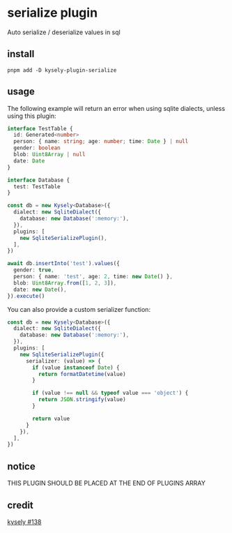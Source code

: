 # serialize plugin

Auto serialize / deserialize values in sql

## install

```shell
pnpm add -D kysely-plugin-serialize
```

## usage

The following example will return an error when using sqlite dialects, unless using this plugin:

```ts
interface TestTable {
  id: Generated<number>
  person: { name: string; age: number; time: Date } | null
  gender: boolean
  blob: Uint8Array | null
  date: Date
}

interface Database {
  test: TestTable
}

const db = new Kysely<Database>({
  dialect: new SqliteDialect({
    database: new Database(':memory:'),
  }),
  plugins: [
    new SqliteSerializePlugin(),
  ],
})

await db.insertInto('test').values({
  gender: true,
  person: { name: 'test', age: 2, time: new Date() },
  blob: Uint8Array.from([1, 2, 3]),
  date: new Date(),
}).execute()
```

You can also provide a custom serializer function:

```ts
const db = new Kysely<Database>({
  dialect: new SqliteDialect({
    database: new Database(':memory:'),
  }),
  plugins: [
    new SqliteSerializePlugin({
      serializer: (value) => {
        if (value instanceof Date) {
          return formatDatetime(value)
        }

        if (value !== null && typeof value === 'object') {
          return JSON.stringify(value)
        }

        return value
      }
    }),
  ],
})
```

## notice

THIS PLUGIN SHOULD BE PLACED AT THE END OF PLUGINS ARRAY

## credit

[kysely #138](https://github.com/koskimas/kysely/pull/138)